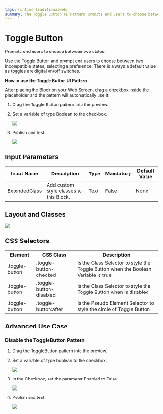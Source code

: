 ```yaml
---
tags: runtime-traditionalweb; 
summary: The Toggle Button UI Pattern prompts end users to choose between two states.
---
```


# Toggle Button

Prompts end users to choose between two states.

Use the Toggle Button and prompt end users to choose between two incompatible states, selecting a preference. There is always a default value as toggles are digital on/off switches. 

**How to use the Toggle Button UI Pattern**

After placing the Block on your Web Screen, drag a checkbox inside the placeholder and the pattern will automatically use it.

1. Drag the Toggle Button pattern into the preview.

1. Set a variable of type Boolean to the checkbox.

    ![](<images/togglebutton-image-1.png>)

1. Publish and test.

    ![](<images/togglebutton-image-2.png>)

## Input Parameters

| **Input Name** |  **Description** |  **Type** | **Mandatory** | **Default Value** |
|---|---|---|---|---|
| ExtendedClass  |  Add custom style classes to this Block. | Text | False | None |

## Layout and Classes

![](<images/togglebutton-image-3.png>)

## CSS Selectors

| **Element** |  **CSS Class** |  **Description**  |
| ---|---|---
| .toggle-button | .toggle-button-checked | Is the Class Selector to style the Toggle Button when the Boolean Variable is true |
| .toggle-button | .toggle-button-disabled | Is the Class Selector to style the Toggle Button when is disabled |
| .toggle-button | .toggle-button:after | Is the Pseudo Element Selector to style the circle of Toggle Button |


## Advanced Use Case

### Disable the ToggleButton Pattern

1. Drag the ToggleButton pattern into the preview.

1. Set a variable of type boolean to the checkbox.

    ![](<images/togglebutton-image-1.png>)

1. In the Checkbox, set the parameter Enabled to False.

    ![](<images/togglebutton-image-4.png>)

1. Publish and test.

    ![](<images/togglebutton-image-5.png>)
